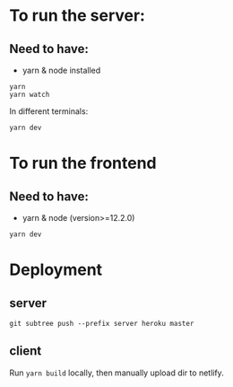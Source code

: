 # To run the server:

## Need to have:

- yarn & node installed

```shell
yarn
yarn watch
```

In different terminals:

```shell
yarn dev
```

# To run the frontend

## Need to have:

- yarn & node (version>=12.2.0)

```shell
yarn dev
```

# Deployment

## server
```
git subtree push --prefix server heroku master
```

## client
Run `yarn build` locally, then manually upload dir to netlify.
